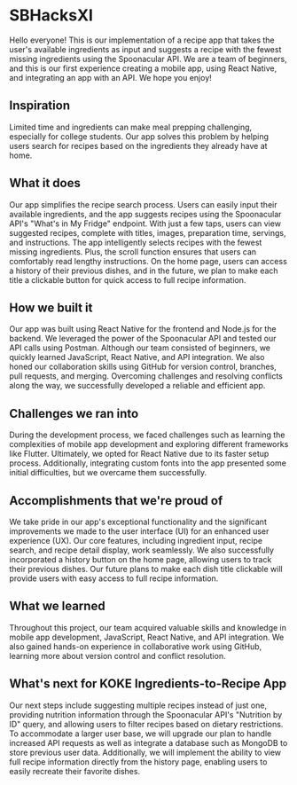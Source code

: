 # SBHacksXI
Hello everyone! This is our implementation of a recipe app that takes the user's available ingredients as input and suggests a recipe with the fewest missing ingredients using the Spoonacular API. We are a team of beginners, and this is our first experience creating a mobile app, using React Native, and integrating an app with an API. We hope you enjoy! 
## Inspiration
Limited time and ingredients can make meal prepping challenging, especially for college students. Our app solves this problem by helping users search for recipes based on the ingredients they already have at home.

## What it does
Our app simplifies the recipe search process. Users can easily input their available ingredients, and the app suggests recipes using the Spoonacular API's "What's in My Fridge" endpoint. With just a few taps, users can view suggested recipes, complete with titles, images, preparation time, servings, and instructions. The app intelligently selects recipes with the fewest missing ingredients. Plus, the scroll function ensures that users can comfortably read lengthy instructions. On the home page, users can access a history of their previous dishes, and in the future, we plan to make each title a clickable button for quick access to full recipe information.

## How we built it
Our app was built using React Native for the frontend and Node.js for the backend. We leveraged the power of the Spoonacular API and tested our API calls using Postman. Although our team consisted of beginners, we quickly learned JavaScript, React Native, and API integration. We also honed our collaboration skills using GitHub for version control, branches, pull requests, and merging. Overcoming challenges and resolving conflicts along the way, we successfully developed a reliable and efficient app.

## Challenges we ran into
During the development process, we faced challenges such as learning the complexities of mobile app development and exploring different frameworks like Flutter. Ultimately, we opted for React Native due to its faster setup process. Additionally, integrating custom fonts into the app presented some initial difficulties, but we overcame them successfully.

## Accomplishments that we're proud of
We take pride in our app's exceptional functionality and the significant improvements we made to the user interface (UI) for an enhanced user experience (UX). Our core features, including ingredient input, recipe search, and recipe detail display, work seamlessly. We also successfully incorporated a history button on the home page, allowing users to track their previous dishes. Our future plans to make each dish title clickable will provide users with easy access to full recipe information.

## What we learned
Throughout this project, our team acquired valuable skills and knowledge in mobile app development, JavaScript, React Native, and API integration. We also gained hands-on experience in collaborative work using GitHub, learning more about version control and conflict resolution.

## What's next for KOKE Ingredients-to-Recipe App
Our next steps include suggesting multiple recipes instead of just one, providing nutrition information through the Spoonacular API's "Nutrition by ID" query, and allowing users to filter recipes based on dietary restrictions. To accommodate a larger user base, we will upgrade our plan to handle increased API requests as well as integrate a database such as MongoDB to store previous user data. Additionally, we will implement the ability to view full recipe information directly from the history page, enabling users to easily recreate their favorite dishes.
